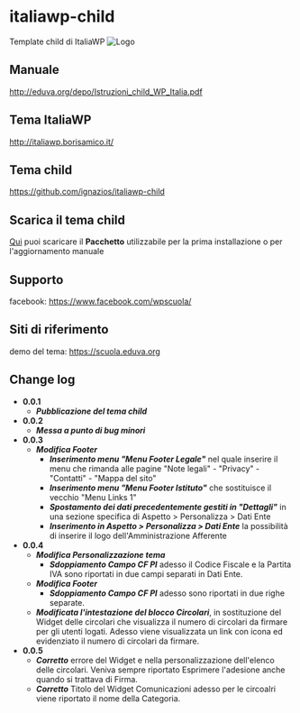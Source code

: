 # italiawp-child
Template child di ItaliaWP
![Logo](http://eduva.org/depo/LogoTemplateScuolaEsteso.png)
## Manuale
http://eduva.org/depo/Istruzioni_child_WP_Italia.pdf
## Tema ItaliaWP
http://italiawp.borisamico.it/
## Tema child
https://github.com/ignazios/italiawp-child
## Scarica il tema child
[Qui](https://raw.githubusercontent.com/ignazios/italiawp-child/master/italiawp-child.zip) puoi scaricare il **Pacchetto** utilizzabile per la prima installazione o per l'aggiornamento manuale
## Supporto
facebook: https://www.facebook.com/wpscuola/
## Siti di riferimento
demo del tema: https://scuola.eduva.org
## Change log
- **0.0.1**
  - ***Pubblicazione del tema child***
- **0.0.2** 
  - ***Messa a punto di bug minori***
- **0.0.3** 
  - ***Modifica Footer***
    - ***Inserimento menu "Menu Footer Legale"*** nel quale inserire il menu che rimanda alle pagine "Note legali" - "Privacy" - "Contatti" - "Mappa del sito"
    - ***Inserimento menu "Menu Footer Istituto"*** che sostituisce il vecchio "Menu Links 1"
    - ***Spostamento dei dati precedentemente gestiti in "Dettagli"*** in una sezione specifica di Aspetto > Personalizza > Dati Ente
    - ***Inserimento in Aspetto > Personalizza > Dati Ente*** la possibilità di inserire il logo dell'Amministrazione Afferente
- **0.0.4** 
  - ***Modifica Personalizzazione tema***
    - ***Sdoppiamento Campo CF PI*** adesso il Codice Fiscale e la Partita IVA sono riportati in due campi separati in Dati Ente.
  - ***Modifica Footer***
    - ***Sdoppiamento Campo CF PI*** adesso sono riportati in due righe separate.
  - ***Modificata l'intestazione del blocco Circolari***, in sostituzione del Widget delle circolari che visualizza il numero di circolari da firmare per gli utenti logati. Adesso viene visualizzata un link con icona ed evidenziato il numero di circolari da firmare.
- **0.0.5** 
  - ***Corretto*** errore del Widget e nella personalizzazione dell'elenco delle circolari. Veniva sempre riportato Esprimere l'adesione anche quando si trattava di Firma.
  - ***Corretto*** Titolo del Widget Comunicazioni adesso per le circoalri viene riportato il nome della Categoria.
